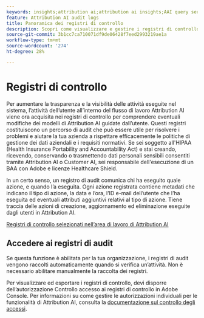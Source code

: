 ```yaml
---
keywords: insights;attribution ai;attribution ai insights;AAI query service;query di attribuzione;punteggi di attribuzione
feature: Attribution AI audit logs
title: Panoramica dei registri di controllo
description: Scopri come visualizzare e gestire i registri di controllo in Attribution AI.
source-git-commit: 3b1cc7ca710071df9de06428f7eed2993219ae1a
workflow-type: tm+mt
source-wordcount: '274'
ht-degree: 28%

---
```


# Registri di controllo

Per aumentare la trasparenza e la visibilità delle attività eseguite nel sistema, l’attività dell’utente all’interno del flusso di lavoro Attribution AI viene ora acquisita nei registri di controllo per comprendere eventuali modifiche dei modelli di Attribution AI guidate dall’utente. Questi registri costituiscono un percorso di audit che può essere utile per risolvere i problemi e aiutare la tua azienda a rispettare efficacemente le politiche di gestione dei dati aziendali e i requisiti normativi.  Se sei soggetto all&#39;HIPAA (Health Insurance Portability and Accountability Act) e stai creando, ricevendo, conservando o trasmettendo dati personali sensibili consentiti tramite Attribution AI o Customer AI, sei responsabile dell&#39;esecuzione di un BAA con Adobe e licenze Healthcare Shield.

In un certo senso, un registro di audit comunica chi ha eseguito quale azione, e quando l’a eseguita. Ogni azione registrata contiene metadati che indicano il tipo di azione, la data e l’ora, l’ID e-mail dell’utente che l’ha eseguita ed eventuali attributi aggiuntivi relativi al tipo di azione. Tiene traccia delle azioni di creazione, aggiornamento ed eliminazione eseguite dagli utenti in Attribution AI.

[Registri di controllo selezionati nell’area di lavoro di Attribution AI](../../attribution-ai/images/data-governance/audit-logs-cai.png)

## Accedere ai registri di audit

Se questa funzione è abilitata per la tua organizzazione, i registri di audit vengono raccolti automaticamente quando si verifica un’attività. Non è necessario abilitare manualmente la raccolta dei registri.

Per visualizzare ed esportare i registri di controllo, devi disporre dell’autorizzazione Controllo accesso ai registri di controllo in Adobe Console. Per informazioni su come gestire le autorizzazioni individuali per le funzionalità di Attribution AI, consulta la [documentazione sul controllo degli accessi](../../attribution-ai/access-controls.md).

